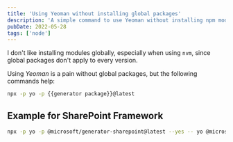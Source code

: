 ```yaml
---
title: 'Using Yeoman without installing global packages'
description: 'A simple command to use Yeoman without installing npm modules globally.'
pubDate: 2022-05-28
tags: ['node']
---
```


I don't like installing modules globally, especially when using `nvm`, since global packages don't apply to every version.

Using _Yeoman_ is a pain without global packages, but the following commands help:

```bash
npx -p yo -p {{generator package}}@latest
```

## Example for SharePoint Framework

```bash
npx -p yo -p @microsoft/generator-sharepoint@latest --yes -- yo @microsoft/sharepoint --skip-install --solution-name "spfx-project-template" --component-type "webpart" --component-description "HelloWorld description" --component-name "HelloWorld" --framework "react" --package-manager "npm" --skip-feature-deployment
```
